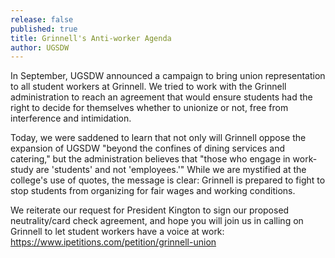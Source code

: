 ```yaml
---
release: false
published: true
title: Grinnell's Anti-worker Agenda
author: UGSDW
---
```

In September, UGSDW announced a campaign to bring union representation to all student workers at Grinnell. We tried to work with the Grinnell administration to reach an agreement that would ensure students had the right to decide for themselves whether to unionize or not, free from interference and intimidation.

Today, we were saddened to learn that not only will Grinnell oppose the expansion of UGSDW "beyond the confines of dining services and catering," but the administration believes that "those who engage in work-study are 'students' and not 'employees.'" While we are mystified at the college's use of quotes, the message is clear: Grinnell is prepared to fight to stop students from organizing for fair wages and working conditions.

We reiterate our request for President Kington to sign our proposed neutrality/card check agreement, and hope you will join us in calling on Grinnell to let student workers have a voice at work:
<https://www.ipetitions.com/petition/grinnell-union>

